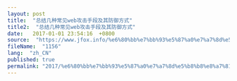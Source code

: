 ```yaml
---
layout: post
title:  "总结几种常见web攻击手段及其防御方式"
title2:  "总结几种常见web攻击手段及其防御方式"
date:   2017-01-01 23:54:16  +0800
source:  "https://www.jfox.info/%e6%80%bb%e7%bb%93%e5%87%a0%e7%a7%8d%e5%b8%b8%e8%a7%81web%e6%94%bb%e5%87%bb%e6%89%8b%e6%ae%b5%e5%8f%8a%e5%85%b6%e9%98%b2%e5%be%a1%e6%96%b9%e5%bc%8f.html"
fileName:  "1156"
lang:  "zh_CN"
published: true
permalink: "2017/%e6%80%bb%e7%bb%93%e5%87%a0%e7%a7%8d%e5%b8%b8%e8%a7%81web%e6%94%bb%e5%87%bb%e6%89%8b%e6%ae%b5%e5%8f%8a%e5%85%b6%e9%98%b2%e5%be%a1%e6%96%b9%e5%bc%8f.html"
---
```



